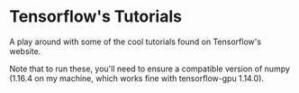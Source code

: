 # Tensorflow's Tutorials

A play around with some of the cool tutorials found on Tensorflow's website.

Note that to run these, you'll need to ensure a compatible version of numpy (1.16.4 on my machine, which works fine with tensorflow-gpu 1.14.0).
